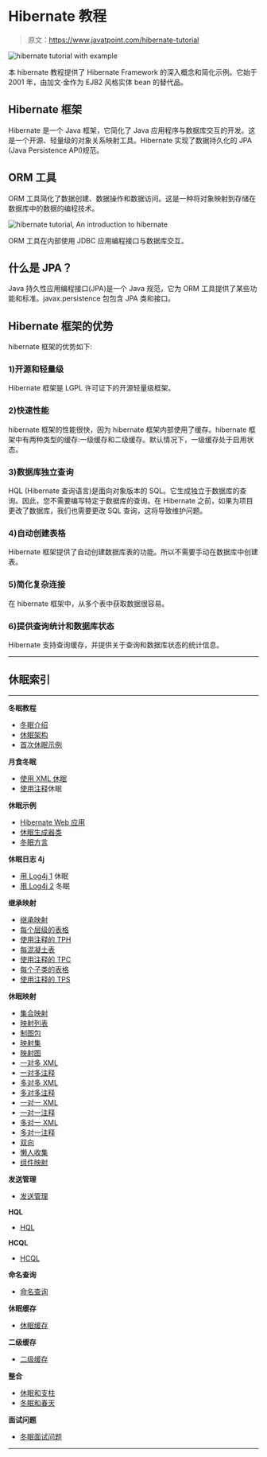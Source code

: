 # Hibernate 教程

> 原文：<https://www.javatpoint.com/hibernate-tutorial>

![hibernate tutorial with example](../img/f9a8e7f6721c5821e3b63920a507cefe.png)

本 hibernate 教程提供了 Hibernate Framework 的深入概念和简化示例。它始于 2001 年，由加文·金作为 EJB2 风格实体 bean 的替代品。

## Hibernate 框架

Hibernate 是一个 Java 框架，它简化了 Java 应用程序与数据库交互的开发。这是一个开源、轻量级的对象关系映射工具。Hibernate 实现了数据持久化的 JPA (Java Persistence API)规范。

## ORM 工具

ORM 工具简化了数据创建、数据操作和数据访问。这是一种将对象映射到存储在数据库中的数据的编程技术。

![hibernate tutorial, An introduction to hibernate](../img/b0e8d47d0711cbb7f461c3eb3364bf9a.png)

ORM 工具在内部使用 JDBC 应用编程接口与数据库交互。

## 什么是 JPA？

Java 持久性应用编程接口(JPA)是一个 Java 规范，它为 ORM 工具提供了某些功能和标准。javax.persistence 包包含 JPA 类和接口。

## Hibernate 框架的优势

hibernate 框架的优势如下:

### 1)开源和轻量级

Hibernate 框架是 LGPL 许可证下的开源轻量级框架。

### 2)快速性能

hibernate 框架的性能很快，因为 hibernate 框架内部使用了缓存。hibernate 框架中有两种类型的缓存:一级缓存和二级缓存。默认情况下，一级缓存处于启用状态。

### 3)数据库独立查询

HQL (Hibernate 查询语言)是面向对象版本的 SQL。它生成独立于数据库的查询。因此，您不需要编写特定于数据库的查询。在 Hibernate 之前，如果为项目更改了数据库，我们也需要更改 SQL 查询，这将导致维护问题。

### 4)自动创建表格

Hibernate 框架提供了自动创建数据库表的功能。所以不需要手动在数据库中创建表。

### 5)简化复杂连接

在 hibernate 框架中，从多个表中获取数据很容易。

### 6)提供查询统计和数据库状态

Hibernate 支持查询缓存，并提供关于查询和数据库状态的统计信息。

* * *

## 休眠索引

* * *

**冬眠教程**

*   [冬眠介绍](hibernate-tutorial)
*   [休眠架构](hibernate-architecture)
*   [首次休眠示例](steps-to-create-first-hibernate-application)

**月食冬眠**

*   [使用 XML 休眠](example-to-create-hibernate-application-in-eclipse-ide)
*   [使用注释](hibernate-with-annotation)休眠

**休眠示例**

*   [Hibernate Web 应用](web-application-with-hibernate)
*   [休眠生成器类](generator-classes)
*   [冬眠方言](dialects-in-hibernate)

**休眠日志 4j**

*   [用 Log4j 1](hibernate-logging-by-log4j-using-xml-file) 休眠
*   [用 Log4j 2](hibernate-logging-by-log4j-using-properties-file) 冬眠

**继承映射**

*   [继承映射](hibernate-inheritance-mapping-tutorial)
*   [每个层级的表格](hibernate-table-per-hierarchy-example-using-xml-file)
*   [使用注释的 TPH](hibernate-table-per-hierarchy-using-annotation-tutorial-example)
*   [每混凝土表](table-per-concrete-class)
*   [使用注释的 TPC](hibernate-table-per-concrete-class-using-annotation-tutorial-example)
*   [每个子类的表格](table-per-subclass)
*   [使用注释的 TPS](hibernate-table-per-subclass-using-annotation-tutorial-example)

**休眠映射**

*   [集合映射](collection-mapping)
*   [映射列表](mapping-list-in-collection-mapping)
*   [制图包](mapping-bag-in-collection-mapping)
*   [映射集](mapping-set-in-collection-mapping)
*   [映射图](mapping-map-in-collection-mapping)
*   [一对多 XML](hibernate-one-to-many-example-using-xml)
*   [一对多注释](hibernate-one-to-many-mapping-using-annotation-example)
*   [多对多 XML](hibernate-many-to-many-example-using-xml)
*   [多对多注释](hibernate-many-to-many-example-using-annotation)
*   [一对一 XML](hibernate-one-to-one-example-using-xml)
*   [一对一注释](hibernate-one-to-one-example-using-annotation)
*   [多对一 XML](hibernate-many-to-one-example-using-xml)
*   [多对一注释](hibernate-many-to-one-example-using-annotation)
*   [双向](bidirectional-association)
*   [懒人收集](lazy-collection)
*   [组件映射](component-mapping)

**发送管理**

*   [发送管理](hibernate-transaction-management-example)

**HQL**

*   [HQL](hql)

**HCQL**

*   [HCQL](hcql)

**命名查询**

*   [命名查询](hibernate-named-query)

**休眠缓存**

*   [休眠缓存](Caching-in-hibernate)

**二级缓存**

*   [二级缓存](hibernate-second-level-cache)

**整合**

*   [休眠和支柱](hibernate-and-struts-integration)
*   [冬眠和春天](hibernate-and-spring-integration)

**面试问题**

*   [冬眠面试问题](hibernate-interview-questions)

* * *